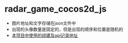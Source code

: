 # radar_game_cocos2d_js
- 图片地址和文字存储在json文件中
- 出现的头像数量是固定的，但是出现的顺序和位置是随机的
- [本项目中使用的组建及api记录地址](https://docs.cocos.com/creator/2.1/api/zh/)

